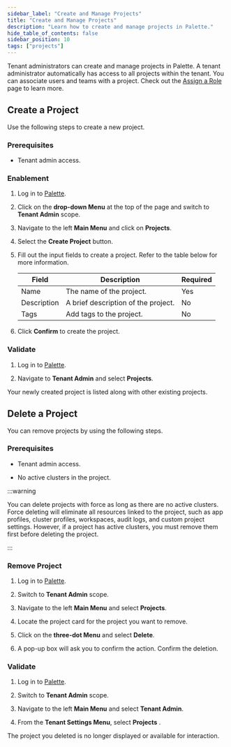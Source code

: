```yaml
---
sidebar_label: "Create and Manage Projects"
title: "Create and Manage Projects"
description: "Learn how to create and manage projects in Palette."
hide_table_of_contents: false
sidebar_position: 10
tags: ["projects"]
---
```


Tenant administrators can create and manage projects in Palette. A tenant administrator automatically has access to all
projects within the tenant. You can associate users and teams with a project. Check out the
[Assign a Role](../../user-management/palette-rbac/assign-a-role.md) page to learn more.

## Create a Project

Use the following steps to create a new project.

### Prerequisites

- Tenant admin access.

### Enablement

1. Log in to [Palette](https://console.spectrocloud.com).

2. Click on the **drop-down Menu** at the top of the page and switch to **Tenant Admin** scope.

3. Navigate to the left **Main Menu** and click on **Projects**.

4. Select the **Create Project** button.

5. Fill out the input fields to create a project. Refer to the table below for more information.

   | Field       | Description                         | Required |
   | ----------- | ----------------------------------- | -------- |
   | Name        | The name of the project.            | Yes      |
   | Description | A brief description of the project. | No       |
   | Tags        | Add tags to the project.            | No       |

6. Click **Confirm** to create the project.

### Validate

1. Log in to [Palette](https://console.spectrocloud.com).

2. Navigate to **Tenant Admin** and select **Projects**.

Your newly created project is listed along with other existing projects.

## Delete a Project

You can remove projects by using the following steps.

### Prerequisites

- Tenant admin access.

- No active clusters in the project.

:::warning

You can delete projects with force as long as there are no active clusters. Force deleting will eliminate all resources
linked to the project, such as app profiles, cluster profiles, workspaces, audit logs, and custom project settings.
However, if a project has active clusters, you must remove them first before deleting the project.

:::

### Remove Project

1. Log in to [Palette](https://console.spectrocloud.com).

2. Switch to **Tenant Admin** scope.

3. Navigate to the left **Main Menu** and select **Projects**.

4. Locate the project card for the project you want to remove.

5. Click on the **three-dot Menu** and select **Delete**.

6. A pop-up box will ask you to confirm the action. Confirm the deletion.

### Validate

1. Log in to [Palette](https://console.spectrocloud.com).

2. Switch to **Tenant Admin** scope.

3. Navigate to the left **Main Menu** and select **Tenant Admin**.

4. From the **Tenant Settings Menu**, select **Projects** .

The project you deleted is no longer displayed or available for interaction.
